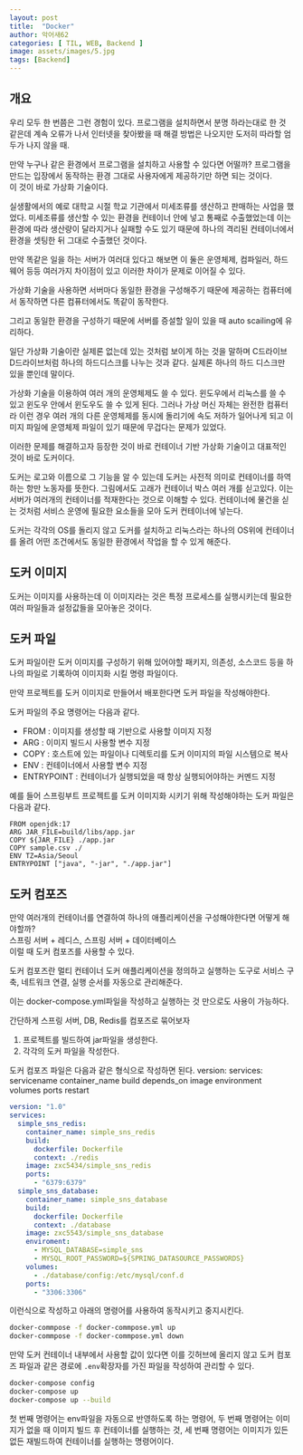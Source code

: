 ```yaml
---
layout: post
title:  "Docker"
author: 악어새62
categories: [ TIL, WEB, Backend ]
image: assets/images/5.jpg
tags: [Backend]
---
```

## 개요

우리 모두 한 번쯤은 그런 경험이 있다. 프로그램을 설치하면서 분명 하라는대로 한 것 같은데 계속 오류가 나서 인터넷을 찾아봤을 때 해결 방법은 나오지만 도저히 따라할 엄두가 나지 않을 때.  

만약 누구나 같은 환경에서 프로그램을 설치하고 사용할 수 있다면 어떨까? 프로그램을 만드는 입장에서 동작하는 환경 그대로 사용자에게 제공하기만 하면 되는 것이다.  
이 것이 바로 가상화 기술이다. 

실생활에서의 예로 대학교 시절 학교 기관에서 미세조류를 생산하고 판매하는 사업을 했었다. 미세조류를 생산할 수 있는 환경을 컨테이너 안에 넣고 통째로 수출했었는데 이는 환경에 따라 생산량이 달라지거나 실패할 수도 있기 때문에 하나의 격리된 컨테이너에서 환경을 셋팅한 뒤 그대로 수출했던 것이다.

만약 똑같은 일을 하는 서버가 여러대 있다고 해보면 이 둘은 운영체제, 컴파일러, 하드웨어 등등 여러가지 차이점이 있고 이러한 차이가 문제로 이어질 수 있다.

가상화 기술을 사용하면 서버마다 동일한 환경을 구성해주기 때문에 제공하는 컴퓨터에서 동작하면 다른 컴퓨터에서도 똑같이 동작한다.

그리고 동일한 환경을 구성하기 때문에 서버를 증설할 일이 있을 때 auto scailing에 유리하다.

일단 가상화 기술이란 실제론 없는데 있는 것처럼 보이게 하는 것을 말하며 C드라이브 D드라이브처럼 하나의 하드디스크를 나누는 것과 같다. 실제론 하나의 하드 디스크만 있을 뿐인데 말이다.

가상화 기술을 이용하여 여러 개의 운영체제도 쓸 수 있다. 윈도우에서 리눅스를 쓸 수 있고 윈도우 안에서 윈도우도 쓸 수 있게 된다. 그러나 가상 머신 자체는 완전한 컴퓨터라 이런 경우 여러 개의 다른 운영체제를 동시에 돌리기에 속도 저하가 일어나게 되고 이미지 파일에 운영체제 파일이 있기 때문에 무겁다는 문제가 있었다.

이러한 문제를 해결하고자 등장한 것이 바로 컨테이너 기반 가상화 기술이고 대표적인 것이 바로 도커이다.

도커는 로고와 이름으로 그 기능을 알 수 있는데 도커는 사전적 의미로 컨테이너를 하역하는 항만 노동자를 뜻한다. 그림에서도 고래가 컨테이너 박스 여러 개를 싣고있다. 이는 서버가 여러개의 컨테이너를 적재한다는 것으로 이해할 수 있다. 컨테이너에 물건을 싣는 것처럼 서비스 운영에 필요한 요소들을 모아 도커 컨테이너에 넣는다.

도커는 각각의 OS를 돌리지 않고 도커를 설치하고 리눅스라는 하나의 OS위에 컨테이너를 올려 어떤 조건에서도 동일한 환경에서 작업을 할 수 있게 해준다.

## 도커 이미지

도커는 이미지를 사용하는데 이 이미지라는 것은 특정 프로세스를 실행시키는데 필요한 여러 파일들과 설정값들을 모아놓은 것이다. 

## 도커 파일

도커 파일이란 도커 이미지를 구성하기 위해 있어야할 패키지, 의존성, 소스코드 등을 하나의 파일로 기록하여 이미지화 시킬 명령 파일이다. 

만약 프로젝트를 도커 이미지로 만들어서 배포한다면 도커 파일을 작성해야한다.

도커 파일의 주요 명령어는 다음과 같다.
* FROM : 이미지를 생성할 때 기반으로 사용할 이미지 지정
* ARG : 이미지 빌드시 사용할 변수 지정
* COPY : 호스트에 있는 파일이나 디렉토리를 도커 이미지의 파일 시스템으로 복사
* ENV : 컨테이너에서 사용할 변수 지정
* ENTRYPOINT : 컨테이너가 실행되었을 때 항상 실행되어야하는 커멘드 지정

예를 들어 스프링부트 프로젝트를 도커 이미지화 시키기 위해 작성해야하는 도커 파일은 다음과 같다.
```
FROM openjdk:17
ARG JAR_FILE=build/libs/app.jar
COPY ${JAR_FILE} ./app.jar
COPY sample.csv ./
ENV TZ=Asia/Seoul
ENTRYPOINT ["java", "-jar", "./app.jar"]
```

## 도커 컴포즈

만약 여러개의 컨테이너를 연결하여 하나의 애플리케이션을 구성해야한다면 어떻게 해야할까?  
스프링 서버 + 레디스, 스프링 서버 + 데이터베이스  
이럴 때 도커 컴포즈를 사용할 수 있다.

도커 컴포즈란 멀티 컨테이너 도커 애플리케이션을 정의하고 실행하는 도구로 서비스 구축, 네트워크 연결, 실행 순서를 자동으로 관리해준다.

이는 docker-compose.yml파일을 작성하고 실행하는 것 만으로도 사용이 가능하다.

간단하게 스프링 서버, DB, Redis를 컴포즈로 묶어보자

1. 프로젝트를 빌드하여 jar파일을 생성한다.
2. 각각의 도커 파일을 작성한다.

도커 컴포즈 파일은 다음과 같은 형식으로 작성하면 된다.
version:
services:
  servicename
  container_name
  build
  depends_on
  image
  environment
  volumes
  ports
  restart

```yml
version: "1.0"
services:
  simple_sns_redis:
    container_name: simple_sns_redis
    build:
      dockerfile: Dockerfile
      context: ./redis
    image: zxc5434/simple_sns_redis
    ports:
      - "6379:6379"
  simple_sns_database:
    container_name: simple_sns_database
    build:
      dockerfile: Dockerfile
      context: ./database
    image: zxc5543/simple_sns_database
    enviroment: 
      - MYSQL_DATABASE=simple_sns
      - MYSQL_ROOT_PASSWORD=${SPRING_DATASOURCE_PASSWORDS}
    volumes:
      - ./database/config:/etc/mysql/conf.d
    ports:
      - "3306:3306"
```
이런식으로 작성하고 아래의 명령어를 사용하여 동작시키고 중지시킨다.
```bash
docker-commpose -f docker-commpose.yml up
docker-commpose -f docker-commpose.yml down
```
만약 도커 컨테이너 내부에서 사용할 값이 있다면 이를 깃허브에 올리지 않고 도커 컴포즈 파일과 같은 경로에 `.env`확장자를 가진 파일을 작성하여 관리할 수 있다.
```bash
docker-compose config
docker-compose up
docker-compose up --build
```
첫 번째 명령어는 env파일을 자동으로 반영하도록 하는 명령어, 두 번째 명령어는 이미지가 없을 때 이미지 빌드 후 컨테이너를 실행하는 것, 세 번째 명령어는 이미지가 있든 없든 재빌드하여 컨테이너를 실행하는 명령어이다.